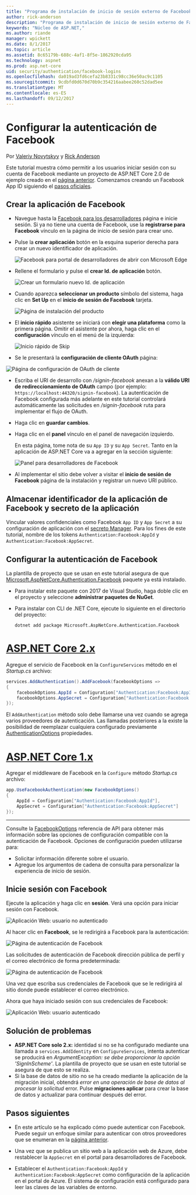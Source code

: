 ```yaml
---
title: "Programa de instalación de inicio de sesión externo de Facebook en ASP.NET Core"
author: rick-anderson
description: "Programa de instalación de inicio de sesión externo de Facebook en ASP.NET Core"
keywords: "Núcleo de ASP.NET,"
ms.author: riande
manager: wpickett
ms.date: 8/1/2017
ms.topic: article
ms.assetid: 8c65179b-688c-4af1-8f5e-1862920cda95
ms.technology: aspnet
ms.prod: asp.net-core
uid: security/authentication/facebook-logins
ms.openlocfilehash: da019ad3fd6cefa23b8331c98cc36e50ac9c1105
ms.sourcegitcommit: 9cdbfd0d670d70b9c354216aabee260c52dad5ee
ms.translationtype: MT
ms.contentlocale: es-ES
ms.lasthandoff: 09/12/2017
---
```

# <a name="configuring-facebook-authentication"></a>Configurar la autenticación de Facebook

<a name=security-authentication-facebook-logins></a>

Por [Valeriy Novytskyy](https://github.com/01binary) y [Rick Anderson](https://twitter.com/RickAndMSFT)

Este tutorial muestra cómo permitir a los usuarios iniciar sesión con su cuenta de Facebook mediante un proyecto de ASP.NET Core 2.0 de ejemplo creado en el [página anterior](index.md). Comenzamos creando un Facebook App ID siguiendo el [pasos oficiales](https://www.facebook.com/unsupportedbrowser).

## <a name="create-the-app-in-facebook"></a>Crear la aplicación de Facebook

*  Navegue hasta la [Facebook para los desarrolladores](https://www.facebook.com/unsupportedbrowser) página e inicie sesión. Si ya no tiene una cuenta de Facebook, use la **registrarse para Facebook** vínculo en la página de inicio de sesión para crear uno.

* Pulse la **crear aplicación** botón en la esquina superior derecha para crear un nuevo identificador de aplicación.

   ![Facebook para portal de desarrolladores de abrir con Microsoft Edge](index/_static/FBMyApps.png)

* Rellene el formulario y pulse el **crear Id. de aplicación** botón.

   ![Crear un formulario nuevo Id. de aplicación](index/_static/FBNewAppId.png)

* Cuando aparezca **seleccionar un producto** símbolo del sistema, haga clic en **Set Up** en el **inicio de sesión de Facebook** tarjeta.

   ![Página de instalación del producto](index/_static/FBProductSetup.png)

* El **inicio rápido** asistente se iniciará con **elegir una plataforma** como la primera página. Omitir el asistente por ahora, haga clic en el **configuración** vínculo en el menú de la izquierda:

   ![Inicio rápido de Skip](index/_static/FBSkipQuickStart.png)

* Se le presentará la **configuración de cliente OAuth** página:

![Página de configuración de OAuth de cliente](index/_static/FBOAuthSetup.png)

* Escriba el URI de desarrollo con */signin-facebook* anexan a la **válido URI de redireccionamiento de OAuth** campo (por ejemplo: `https://localhost:44320/signin-facebook`). La autenticación de Facebook configurada más adelante en este tutorial controlará automáticamente las solicitudes en */signin-facebook* ruta para implementar el flujo de OAuth.

* Haga clic en **guardar cambios**.

* Haga clic en el **panel** vínculo en el panel de navegación izquierdo. 

    En esta página, tome nota de su `App ID` y su `App Secret`. Tanto en la aplicación de ASP.NET Core va a agregar en la sección siguiente:

   ![Panel para desarrolladores de Facebook](index/_static/FBDashboard.png)

* Al implementar el sitio debe volver a visitar el **inicio de sesión de Facebook** página de la instalación y registrar un nuevo URI público.

## <a name="store-facebook-app-id-and-app-secret"></a>Almacenar identificador de la aplicación de Facebook y secreto de la aplicación

Vincular valores confidenciales como Facebook `App ID` y `App Secret` a su configuración de aplicación con el [secreto Manager](xref:security/app-secrets). Para los fines de este tutorial, nombre de los tokens `Authentication:Facebook:AppId` y `Authentication:Facebook:AppSecret`.

## <a name="configure-facebook-authentication"></a>Configurar la autenticación de Facebook

La plantilla de proyecto que se usan en este tutorial asegura de que [Microsoft.AspNetCore.Authentication.Facebook](https://www.nuget.org/packages/Microsoft.AspNetCore.Authentication.Facebook) paquete ya está instalado.

* Para instalar este paquete con 2017 de Visual Studio, haga doble clic en el proyecto y seleccione **administrar paquetes de NuGet**.
* Para instalar con CLI de .NET Core, ejecute lo siguiente en el directorio del proyecto:

   `dotnet add package Microsoft.AspNetCore.Authentication.Facebook`

# <a name="aspnet-core-2xtabaspnetcore2x"></a>[ASP.NET Core 2.x](#tab/aspnetcore2x)

Agregue el servicio de Facebook en la `ConfigureServices` método en el *Startup.cs* archivo:

```csharp
services.AddAuthentication().AddFacebook(facebookOptions =>
{
    facebookOptions.AppId = Configuration["Authentication:Facebook:AppId"];
    facebookOptions.AppSecret = Configuration["Authentication:Facebook:AppSecret"];
});
```

El `AddAuthentication` método solo debe llamarse una vez cuando se agrega varios proveedores de autenticación. Las llamadas posteriores a la existe la posibilidad de reemplazar cualquiera configurado previamente [AuthenticationOptions](https://docs.microsoft.com/aspnet/core/api/microsoft.aspnetcore.builder.authenticationoptions) propiedades.

# <a name="aspnet-core-1xtabaspnetcore1x"></a>[ASP.NET Core 1.x](#tab/aspnetcore1x)

Agregar el middleware de Facebook en la `Configure` método *Startup.cs* archivo:

```csharp
app.UseFacebookAuthentication(new FacebookOptions()
{
    AppId = Configuration["Authentication:Facebook:AppId"],
    AppSecret = Configuration["Authentication:Facebook:AppSecret"]
});
```

---

Consulte la [FacebookOptions](https://docs.microsoft.com/aspnet/core/api/microsoft.aspnetcore.builder.facebookoptions) referencia de API para obtener más información sobre las opciones de configuración compatible con la autenticación de Facebook. Opciones de configuración pueden utilizarse para:

* Solicitar información diferente sobre el usuario.
* Agregue los argumentos de cadena de consulta para personalizar la experiencia de inicio de sesión.

## <a name="sign-in-with-facebook"></a>Inicie sesión con Facebook

Ejecute la aplicación y haga clic en **sesión**. Verá una opción para iniciar sesión con Facebook.

![Aplicación Web: usuario no autenticado](index/_static/DoneFacebook.png)

Al hacer clic en **Facebook**, se le redirigirá a Facebook para la autenticación:

![Página de autenticación de Facebook](index/_static/FBLogin.png)

Las solicitudes de autenticación de Facebook dirección pública de perfil y el correo electrónico de forma predeterminada:

![Página de autenticación de Facebook](index/_static/FBLoginDone.png)

Una vez que escriba sus credenciales de Facebook que se le redirigirá al sitio donde puede establecer el correo electrónico.

Ahora que haya iniciado sesión con sus credenciales de Facebook:

![Aplicación Web: usuario autenticado](index/_static/Done.png)

## <a name="troubleshooting"></a>Solución de problemas

* **ASP.NET Core solo 2.x:** identidad si no se ha configurado mediante una llamada a `services.AddIdentity` en `ConfigureServices`, intenta autenticar se producirá en *ArgumentException: se debe proporcionar la opción 'SignInScheme'*. La plantilla de proyecto que se usan en este tutorial se asegura de que esto se realiza.
* Si la base de datos de sitio no se ha creado mediante la aplicación de la migración inicial, obtendrá *error en una operación de base de datos al procesar la solicitud* error. Pulse **migraciones aplicar** para crear la base de datos y actualizar para continuar después del error.

## <a name="next-steps"></a>Pasos siguientes

* En este artículo se ha explicado cómo puede autenticar con Facebook. Puede seguir un enfoque similar para autenticar con otros proveedores que se enumeran en la [página anterior](index.md).

* Una vez que se publica un sitio web a la aplicación web de Azure, debe restablecer la `AppSecret` en el portal para desarrolladores de Facebook.

* Establecer el `Authentication:Facebook:AppId` y `Authentication:Facebook:AppSecret` como configuración de la aplicación en el portal de Azure. El sistema de configuración está configurado para leer las claves de las variables de entorno.
